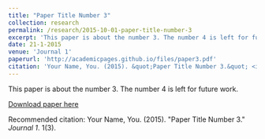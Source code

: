 ```yaml
---
title: "Paper Title Number 3"
collection: research
permalink: /research/2015-10-01-paper-title-number-3
excerpt: 'This paper is about the number 3. The number 4 is left for future work.'
date: 21-1-2015
venue: 'Journal 1'
paperurl: 'http://academicpages.github.io/files/paper3.pdf'
citation: 'Your Name, You. (2015). &quot;Paper Title Number 3.&quot; <i>Journal 1</i>. 1(3).'
---
```

This paper is about the number 3. The number 4 is left for future work.

[Download paper here](http://academicpages.github.io/files/paper3.pdf)

Recommended citation: Your Name, You. (2015). "Paper Title Number 3." <i>Journal 1</i>. 1(3).
